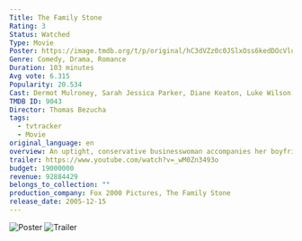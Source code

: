 ```yaml
---
Title: The Family Stone
Rating: 3
Status: Watched
Type: Movie
Poster: https://image.tmdb.org/t/p/original/hC3dVZz0c0JSlxOss6kedDOcVlu.jpg
Genre: Comedy, Drama, Romance
Duration: 103 minutes
Avg vote: 6.315
Popularity: 20.534
Cast: Dermot Mulroney, Sarah Jessica Parker, Diane Keaton, Luke Wilson, Claire Danes, Rachel McAdams, Craig T. Nelson, Tyrone Giordano, Brian J. White, Elizabeth Reaser
TMDB ID: 9043
Director: Thomas Bezucha
tags:
  - tvtracker
  - Movie
original_language: en
overview: An uptight, conservative businesswoman accompanies her boyfriend to his eccentric and outgoing family's annual Christmas celebration and finds that she's a fish out of water in their free-spirited way of life.
trailer: https://www.youtube.com/watch?v=_wM0Zn3493o
budget: 19000000
revenue: 92884429
belongs_to_collection: ""
production_company: Fox 2000 Pictures, The Family Stone
release_date: 2005-12-15
---
```

![Poster](https://image.tmdb.org/t/p/original/hC3dVZz0c0JSlxOss6kedDOcVlu.jpg)
![Trailer](https://www.youtube.com/watch?v=_wM0Zn3493o)